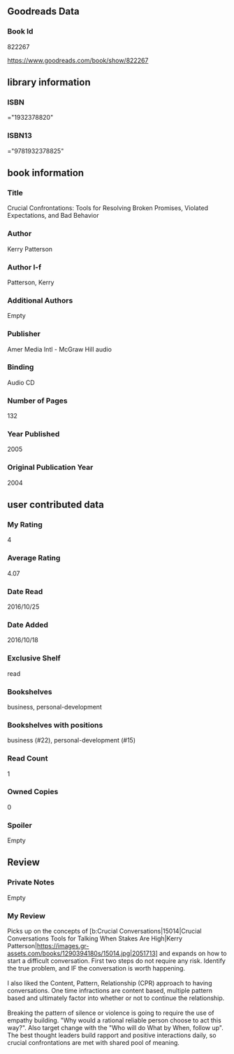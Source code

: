 <!-- This template shows how to bulk convert all columns of data into one markdown file -->
<!-- caveat: substitution key matches column headers from default export. You will get a KeyError if there's a mismatch -->

## Goodreads Data

### Book Id 

822267

https://www.goodreads.com/book/show/822267

## library information

### ISBN 
="1932378820"

### ISBN13 
="9781932378825"

## book information

### Title
Crucial Confrontations: Tools for Resolving Broken Promises, Violated Expectations, and Bad Behavior

### Author 
Kerry Patterson

### Author l-f 
Patterson, Kerry

### Additional Authors
Empty

### Publisher 
Amer Media Intl - McGraw Hill audio

### Binding
Audio CD

### Number of Pages
132

### Year Published
2005

### Original Publication Year 
2004

## user contributed data

### My Rating
4

### Average Rating
4.07

### Date Read
2016/10/25

### Date Added
2016/10/18

### Exclusive Shelf
read

### Bookshelves
business, personal-development

### Bookshelves with positions
business (#22), personal-development (#15)

### Read Count
1

### Owned Copies
0

### Spoiler 
Empty

## Review

### Private Notes
Empty

### My Review
Picks up on the concepts of [b:Crucial Conversations|15014|Crucial Conversations  Tools for Talking When Stakes Are High|Kerry Patterson|https://images.gr-assets.com/books/1290394180s/15014.jpg|2051713] and expands on how to start a difficult conversation. First two steps do not require any risk. Identify the true problem, and IF the conversation is worth happening.<br/><br/>I also liked the Content, Pattern, Relationship (CPR) approach to having conversations. One time infractions are content based, multiple pattern based and ultimately factor into whether or not to continue the relationship.<br/><br/>Breaking the pattern of silence or violence is going to require the use of empathy building. "Why would a rational reliable person choose to act this way?".  Also target change with the "Who will do What by When, follow up". The best thought leaders build rapport and positive interactions daily, so crucial confrontations are met with shared pool of meaning.